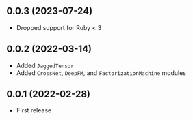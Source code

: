 ## 0.0.3 (2023-07-24)

- Dropped support for Ruby < 3

## 0.0.2 (2022-03-14)

- Added `JaggedTensor`
- Added `CrossNet`, `DeepFM`, and `FactorizationMachine` modules

## 0.0.1 (2022-02-28)

- First release
